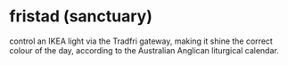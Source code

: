 # fristad (sanctuary)

control an IKEA light via the Tradfri gateway, making it shine the
correct colour of the day, according to the Australian Anglican
liturgical calendar.

